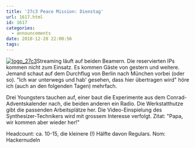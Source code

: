 ```yaml
---
title: '27c3 Peace Mission: Dienstag'
url: 1617.html
id: 1617
categories:
  - announcements
date: 2010-12-28 22:00:56
tags:
---
```


[![](https://blog.shackspace.de/wp-content/uploads/2011/01/logo_27c3.png "logo_27c3")](https://blog.shackspace.de/wp-content/uploads/2011/01/logo_27c3.png)Streaming läuft auf beiden Beamern. Die reservierten IPs kommen nicht zum Einsatz. Es kommen Gäste von gestern und weitere. Jemand schaut auf dem Durchflug von Berlin nach München vorbei (oder so). "Ich war unterwegs und hab' gesehen, dass hier übertragen wird" höre ich (auch an den folgenden Tagen) mehrfach.

Drei Youngsters tauchen auf, einer baut die Experimente aus dem Conrad-Adventskalender nach, die beiden anderen ein Radio. Die Werkstatthutze gibt die passenden Arbeitsplätze her. Die Video-Einspielung des Synthesizer-Technikers wird mit grossem Interesse verfolgt.
Zitat: "Papa, wir kommen aber wieder her!"

Headcount: ca. 10-15, die kleinere (!) Hälfte davon Regulars.
Nom: Hackernudeln
